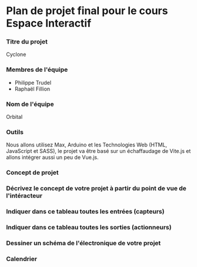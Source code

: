 # Plan de projet final pour le cours Espace Interactif #

### Titre du projet ###
Cyclone

### Membres de l'équipe ###
* Philippe Trudel
* Raphaël Fillion

### Nom de l'équipe ###
Orbital

### Outils ###
Nous allons utilisez Max, Arduino et les Technologies Web (HTML, JavaScript et SASS), 
le projet va être basé sur un échaffaudage de Vite.js et allons intégrer aussi un peu de Vue.js.

### Concept de projet ###


### Décrivez le concept de votre projet à partir du point de vue de l'intéracteur ###


### Indiquer dans ce tableau toutes les entrées (capteurs) ###

### Indiquer dans ce tableau toutes les sorties (actionneurs) ###


### Dessiner un schéma de l'électronique de votre projet ###

### Calendrier ###

